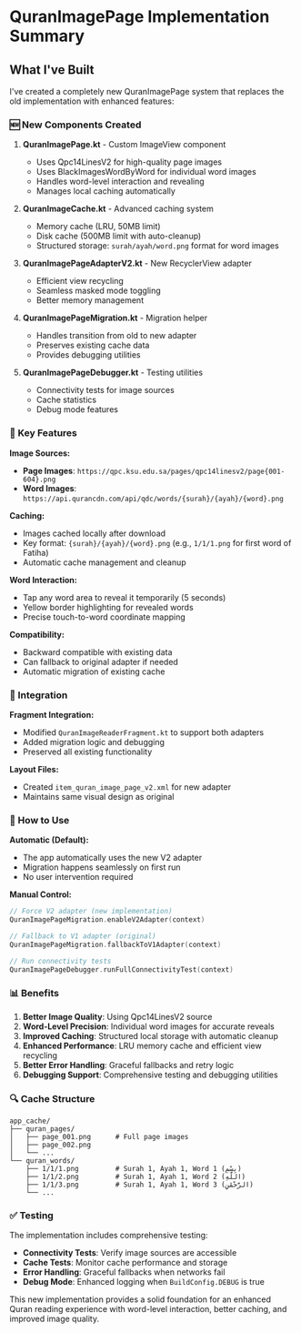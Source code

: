 # QuranImagePage Implementation Summary

## What I've Built

I've created a completely new QuranImagePage system that replaces the old implementation with enhanced features:

### 🆕 New Components Created

1. **QuranImagePage.kt** - Custom ImageView component
   - Uses Qpc14LinesV2 for high-quality page images
   - Uses BlackImagesWordByWord for individual word images
   - Handles word-level interaction and revealing
   - Manages local caching automatically

2. **QuranImageCache.kt** - Advanced caching system
   - Memory cache (LRU, 50MB limit)
   - Disk cache (500MB limit with auto-cleanup)
   - Structured storage: `surah/ayah/word.png` format for word images

3. **QuranImagePageAdapterV2.kt** - New RecyclerView adapter
   - Efficient view recycling
   - Seamless masked mode toggling
   - Better memory management

4. **QuranImagePageMigration.kt** - Migration helper
   - Handles transition from old to new adapter
   - Preserves existing cache data
   - Provides debugging utilities

5. **QuranImagePageDebugger.kt** - Testing utilities
   - Connectivity tests for image sources
   - Cache statistics
   - Debug mode features

### 🎯 Key Features

**Image Sources:**
- **Page Images**: `https://qpc.ksu.edu.sa/pages/qpc14linesv2/page{001-604}.png`
- **Word Images**: `https://api.qurancdn.com/api/qdc/words/{surah}/{ayah}/{word}.png`

**Caching:**
- Images cached locally after download
- Key format: `{surah}/{ayah}/{word}.png` (e.g., `1/1/1.png` for first word of Fatiha)
- Automatic cache management and cleanup

**Word Interaction:**
- Tap any word area to reveal it temporarily (5 seconds)
- Yellow border highlighting for revealed words
- Precise touch-to-word coordinate mapping

**Compatibility:**
- Backward compatible with existing data
- Can fallback to original adapter if needed
- Automatic migration of existing cache

### 🔧 Integration

**Fragment Integration:**
- Modified `QuranImageReaderFragment.kt` to support both adapters
- Added migration logic and debugging
- Preserved all existing functionality

**Layout Files:**
- Created `item_quran_image_page_v2.xml` for new adapter
- Maintains same visual design as original

### 🚀 How to Use

**Automatic (Default):**
- The app automatically uses the new V2 adapter
- Migration happens seamlessly on first run
- No user intervention required

**Manual Control:**
```kotlin
// Force V2 adapter (new implementation)
QuranImagePageMigration.enableV2Adapter(context)

// Fallback to V1 adapter (original)
QuranImagePageMigration.fallbackToV1Adapter(context)

// Run connectivity tests
QuranImagePageDebugger.runFullConnectivityTest(context)
```

### 📊 Benefits

1. **Better Image Quality**: Using Qpc14LinesV2 source
2. **Word-Level Precision**: Individual word images for accurate reveals
3. **Improved Caching**: Structured local storage with automatic cleanup
4. **Enhanced Performance**: LRU memory cache and efficient view recycling
5. **Better Error Handling**: Graceful fallbacks and retry logic
6. **Debugging Support**: Comprehensive testing and debugging utilities

### 🔍 Cache Structure

```
app_cache/
├── quran_pages/
│   ├── page_001.png      # Full page images
│   ├── page_002.png
│   └── ...
└── quran_words/
    ├── 1/1/1.png         # Surah 1, Ayah 1, Word 1 (بِسْمِ)
    ├── 1/1/2.png         # Surah 1, Ayah 1, Word 2 (اللَّهِ)
    ├── 1/1/3.png         # Surah 1, Ayah 1, Word 3 (الرَّحْمَٰنِ)
    └── ...
```

### ✅ Testing

The implementation includes comprehensive testing:
- **Connectivity Tests**: Verify image sources are accessible
- **Cache Tests**: Monitor cache performance and storage
- **Error Handling**: Graceful fallbacks when networks fail
- **Debug Mode**: Enhanced logging when `BuildConfig.DEBUG` is true

This new implementation provides a solid foundation for an enhanced Quran reading experience with word-level interaction, better caching, and improved image quality.
